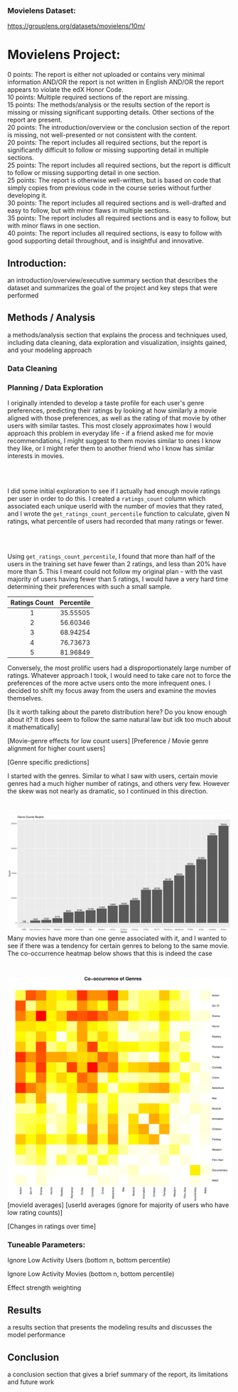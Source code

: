 ### Movielens Dataset:
https://grouplens.org/datasets/movielens/10m/

# Movielens Project:

0 points: The report is either not uploaded or contains very minimal information AND/OR the report is not written in English AND/OR the report appears to violate the edX Honor Code.
<br>
10 points: Multiple required sections of the report are missing.
<br>
15 points: The methods/analysis or the results section of the report is missing or missing significant supporting details. Other sections of the report are present.
<br>
20 points: The introduction/overview or the conclusion section of the report is missing, not well-presented or not consistent with the content.
<br>
20 points: The report includes all required sections, but the report is significantly difficult to follow or missing supporting detail in multiple sections.
<br>
25 points: The report includes all required sections, but the report is difficult to follow or missing supporting detail in one section.
<br>
25 points: The report is otherwise well-written, but is based on code that simply copies from previous code in the course series without further developing it.
<br>
30 points: The report includes all required sections and is well-drafted and easy to follow, but with minor flaws in multiple sections.
<br>
35 points: The report includes all required sections and is easy to follow, but with minor flaws in one section.
<br>
40 points: The report includes all required sections, is easy to follow with good supporting detail throughout, and is insightful and innovative. 
<br>

## Introduction:

an introduction/overview/executive summary section that describes the dataset and summarizes the goal of the project and key steps that were performed

## Methods / Analysis

a methods/analysis section that explains the process and techniques used, including data cleaning, data exploration and visualization, insights gained, and your modeling approach

### Data Cleaning

### Planning / Data Exploration

I originally intended to develop a taste profile for each user's genre preferences, predicting their ratings by looking at how similarly a movie aligned with those preferences, as well as the rating of that movie by other users with similar tastes. This most closely approximates how I would approach this problem in everyday life - if a friend asked me for movie recommendations, I might suggest to them movies similar to ones I know they like, or I might refer them to another friend who I know has similar interests in movies.

<br>
<br>

I did some initial exploration to see if I actually had enough movie ratings per user in order to do this. I created a `ratings_count` column which associated each unique userId with the number of movies that they rated, and I wrote the `get_ratings_count_percentile` function to calculate, given N ratings, what percentile of users had recorded that many ratings or fewer.

<br>
<br>

Using `get_ratings_count_percentile`, I found that more than half of the users in the training set have fewer than 2 ratings, and less than 20% have more than 5. This I meant could not follow my original plan - with the vast majority of users having fewer than 5 ratings, I would have a very hard time determining their preferences with such a small sample.

<div align="center">

| Ratings Count    | Percentile |
| :-: | :-: |
| 1  | 35.55505    |
| 2 | 56.60346     |
| 3    | 68.94254    |
| 4    | 76.73673    |
| 5    | 81.96849    |

</div>

Conversely, the most prolific users had a disproportionately large number of ratings. Whatever approach I took, I would need to take care not to force the preferences of the more actve users onto the more infrequent ones. I decided to shift my focus away from the users and examine the movies themselves.

[Is it worth talking about the pareto distribution here? Do you know enough about it? It does seem to follow the same natural law but idk too much about it mathematically]

[Movie-genre effects for low count users]
[Preference / Movie genre alignment for higher count users]

[Genre specific predictions]

I started with the genres. Similar to what I saw with users, certain movie genres had a much higher number of ratings, and others very few. However the skew was not nearly as dramatic, so I continued in this direction.

<br>

<img src="/movielens/graphs/genre_counts_barplot.png" align="left" alt="Genre Counts"
	title="Genre Counts"/>

<br>

Many movies have more than one genre associated with it, and I wanted to see if there was a tendency for certain genres to belong to the same movie. The co-occurrence heatmap below shows that this is indeed the case

<br>

 <img src="/movielens/graphs/genre_co_occurrence_heatmap_sqrt_transform.png" align="left" alt="Genre Co-Occurrence"
	title="Genre Co-Occurrence"/>

 <br>

 [movieId averages]
 [userId averages (ignore for majority of users who have low rating counts)]

 [Changes in ratings over time]
 

### Tuneable Parameters:

Ignore Low Activity Users (bottom n, bottom percentile)

Ignore Low Activity Movies (bottom n, bottom percentile)

Effect strength weighting

## Results

a results section that presents the modeling results and discusses the model performance

## Conclusion

a conclusion section that gives a brief summary of the report, its limitations and future work
